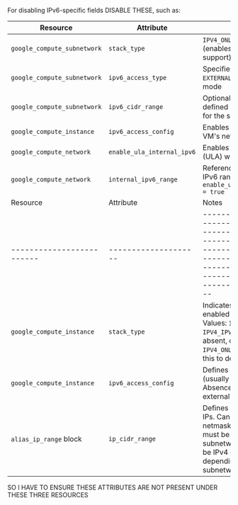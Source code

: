 For disabling IPv6-specific fields DISABLE THESE, such as:

| Resource                    | Attribute                  | Purpose                                                                 |
| --------------------------- | -------------------------- | ----------------------------------------------------------------------- |
| `google_compute_subnetwork` | `stack_type`               | `IPV4_ONLY` or `IPV4_IPV6` (enables dual-stack IPv6 support)           |
| `google_compute_subnetwork` | `ipv6_access_type`         | Specifies `INTERNAL` or `EXTERNAL` IPv6 access mode                    |
| `google_compute_subnetwork` | `ipv6_cidr_range`          | Optional manually defined IPv6 CIDR range for the subnetwork           |
| `google_compute_instance`   | `ipv6_access_config`       | Enables IPv6 access on a VM's network interface                        |
| `google_compute_network`    | `enable_ula_internal_ipv6` | Enables internal IPv6 (ULA) within the VPC                             |
| `google_compute_network`    | `internal_ipv6_range`      | References the internal IPv6 range; requires `enable_ula_internal_ipv6 = true` |
| Resource                  | Attribute            | Notes                                                                                                                                                                |
| ------------------------- | -------------------- | -------------------------------------------------------------------------------------------------------------------------------------------------------------------- |
| `google_compute_instance` | `stack_type`         | Indicates if IPv6 is enabled on the NIC. Values: `IPV4_ONLY`, `IPV4_IPV6`, `IPV6_ONLY`. If absent, defaults to `IPV4_ONLY`. You can check this to detect IPv6 usage. |
| `google_compute_instance` | `ipv6_access_config` | Defines IPv6 access (usually external). Absence means no external IPv6 access.                                                                                       |
| `alias_ip_range` block    | `ip_cidr_range`      | Defines IP range for alias IPs. Can be single IP, netmask, or CIDR, but must be in the subnetwork range. Can be IPv4 or IPv6 depending on subnetwork.                |


SO I HAVE TO ENSURE THESE ATTRIBUTES ARE NOT PRESENT UNDER THESE THREE RESOURCES 

